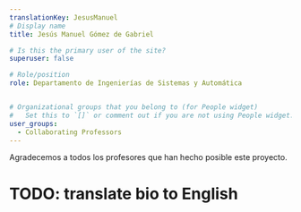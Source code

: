 ```yaml
---
translationKey: JesusManuel
# Display name
title: Jesús Manuel Gómez de Gabriel

# Is this the primary user of the site?
superuser: false

# Role/position
role: Departamento de Ingenierías de Sistemas y Automática


# Organizational groups that you belong to (for People widget)
#   Set this to `[]` or comment out if you are not using People widget.
user_groups:
  - Collaborating Professors
---
```


Agradecemos a todos los profesores que han hecho posible este proyecto.

# TODO: translate bio to English
